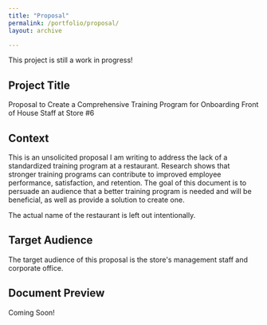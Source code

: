 ```yaml
---
title: "Proposal"
permalink: /portfolio/proposal/
layout: archive

---
```

This project is still a work in progress!

## Project Title

Proposal to Create a Comprehensive Training Program for Onboarding Front of House Staff at Store #6

## Context
This is an unsolicited proposal I am writing to address the lack of a standardized training program at a restaurant. Research shows that stronger training programs can contribute to improved employee performance, satisfaction, and retention. The goal of this document is to persuade an audience that a better training program is needed and will be beneficial, as well as provide a solution to create one. 

The actual name of the restaurant is left out intentionally.

## Target Audience
The target audience of this proposal is the store's management staff and corporate office.

## Document Preview
Coming Soon!
